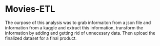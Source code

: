 # Movies-ETL
The ourpose of this analysis was to grab informaiton from a json file and information from a kaggle and extract this information, transform the information by adding and getting rid of unnecesary data. Then upload the finalized dataset for a final product. 
